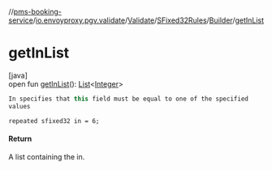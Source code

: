 //[pms-booking-service](../../../../../index.md)/[io.envoyproxy.pgv.validate](../../../index.md)/[Validate](../../index.md)/[SFixed32Rules](../index.md)/[Builder](index.md)/[getInList](get-in-list.md)

# getInList

[java]\
open fun [getInList](get-in-list.md)(): [List](https://docs.oracle.com/en/java/javase/23/docs/api/java.base/java/util/List.html)&lt;[Integer](https://docs.oracle.com/en/java/javase/23/docs/api/java.base/java/lang/Integer.html)&gt;

```kotlin
In specifies that this field must be equal to one of the specified
values

```
`repeated sfixed32 in = 6;`

#### Return

A list containing the in.